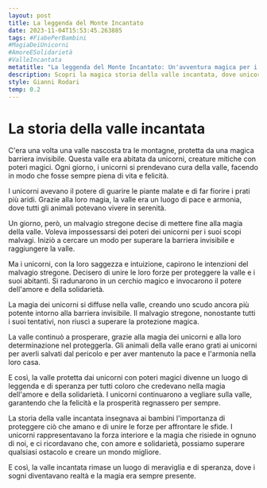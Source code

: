 ```yaml
---
layout: post
title: La leggenda del Monte Incantato
date: 2023-11-04T15:53:45.263885
tags: #FiabePerBambini
#MagiaDeiUnicorni
#AmoreESolidarietà
#ValleIncantata
metatitle: "La leggenda del Monte Incantato: Un'avventura magica per i bambini"
description: Scopri la magica storia della valle incantata, dove unicorni con poteri magici proteggono la pace e l'armonia. Un malvagio stregone cerca di impossessarsi dei loro poteri, ma con l'amore e la solidarietà, i unicorni creano uno scudo magico che protegge la valle. Una storia che insegna ai bambini l'importanza di proteggere ciò che amano e di unire le forze per affrontare le sfide. Scopri il potere della magia dell'amore e della solidarietà nella valle incantata.
style: Gianni Rodari
temp: 0.2
---
```

# La storia della valle incantata

C'era una volta una valle nascosta tra le montagne, protetta da una magica barriera invisibile. Questa valle era abitata da unicorni, creature mitiche con poteri magici. Ogni giorno, i unicorni si prendevano cura della valle, facendo in modo che fosse sempre piena di vita e felicità.

I unicorni avevano il potere di guarire le piante malate e di far fiorire i prati più aridi. Grazie alla loro magia, la valle era un luogo di pace e armonia, dove tutti gli animali potevano vivere in serenità.

Un giorno, però, un malvagio stregone decise di mettere fine alla magia della valle. Voleva impossessarsi dei poteri dei unicorni per i suoi scopi malvagi. Iniziò a cercare un modo per superare la barriera invisibile e raggiungere la valle.

Ma i unicorni, con la loro saggezza e intuizione, capirono le intenzioni del malvagio stregone. Decisero di unire le loro forze per proteggere la valle e i suoi abitanti. Si radunarono in un cerchio magico e invocarono il potere dell'amore e della solidarietà.

La magia dei unicorni si diffuse nella valle, creando uno scudo ancora più potente intorno alla barriera invisibile. Il malvagio stregone, nonostante tutti i suoi tentativi, non riuscì a superare la protezione magica.

La valle continuò a prosperare, grazie alla magia dei unicorni e alla loro determinazione nel proteggerla. Gli animali della valle erano grati ai unicorni per averli salvati dal pericolo e per aver mantenuto la pace e l'armonia nella loro casa.

E così, la valle protetta dai unicorni con poteri magici divenne un luogo di leggenda e di speranza per tutti coloro che credevano nella magia dell'amore e della solidarietà. I unicorni continuarono a vegliare sulla valle, garantendo che la felicità e la prosperità regnassero per sempre.

La storia della valle incantata insegnava ai bambini l'importanza di proteggere ciò che amano e di unire le forze per affrontare le sfide. I unicorni rappresentavano la forza interiore e la magia che risiede in ognuno di noi, e ci ricordavano che, con amore e solidarietà, possiamo superare qualsiasi ostacolo e creare un mondo migliore.

E così, la valle incantata rimase un luogo di meraviglia e di speranza, dove i sogni diventavano realtà e la magia era sempre presente.

        